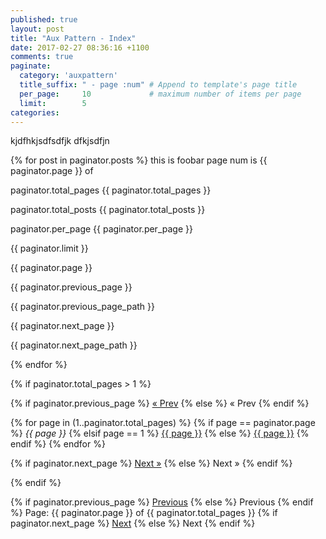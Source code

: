 ```yaml
---
published: true
layout: post
title: "Aux Pattern - Index"
date: 2017-02-27 08:36:16 +1100
comments: true
paginate:
  category: 'auxpattern'
  title_suffix: " - page :num" # Append to template's page title
  per_page:     10             # maximum number of items per page
  limit:        5   
categories: 
---
```

kjdfhkjsdfsdfjk
dfkjsdfjn

{% for post in paginator.posts %}
  this is foobar page num is {{ paginator.page }} of 

paginator.total_pages {{  paginator.total_pages }}

paginator.total_posts {{  paginator.total_posts }}

paginator.per_page {{  paginator.per_page }}

 {{  paginator.limit }}

 {{  paginator.page }}

 {{  paginator.previous_page }}

 {{  paginator.previous_page_path }}

 {{  paginator.next_page }}

 {{  paginator.next_page_path }}

{% endfor %}

{% if paginator.total_pages > 1 %}
<div class="pagination">
  {% if paginator.previous_page %}
    <a href="{{ paginator.previous_page_path | prepend: site.baseurl | replace: '//', '/' }}">&laquo; Prev</a>
  {% else %}
    <span>&laquo; Prev</span>
  {% endif %}

  {% for page in (1..paginator.total_pages) %}
    {% if page == paginator.page %}
      <em>{{ page }}</em>
    {% elsif page == 1 %}
       <a href="{{ '/index.html' | prepend: site.baseurl | replace: '//', '/' }}">{{ page }}</a>
    {% else %}
       <a href="{{ site.paginate_path | prepend: site.baseurl | replace: '//', '/' | replace: ':num', page }}">{{ page }}</a>
    {% endif %}
  {% endfor %}

  {% if paginator.next_page %}
     <a href="{{ paginator.next_page_path | prepend: site.baseurl | replace: '//', '/' }}">Next &raquo;</a>
  {% else %}
     <span>Next &raquo;</span>
  {% endif %}
     </div>
{% endif %}




<!-- Pagination links -->
<div class="pagination">
  {% if paginator.previous_page %}
    <a href="{{ paginator.previous_page_path }}" class="previous">Previous</a>
  {% else %}
    <span class="previous">Previous</span>
  {% endif %}
  <span class="page_number ">Page: {{ paginator.page }} of {{ paginator.total_pages }}</span>
 {% if paginator.next_page %}
    <a href="{{ paginator.next_page_path }}" class="next">Next</a>
 {% else %}
    <span class="next ">Next</span>
 {% endif %}
</div>
